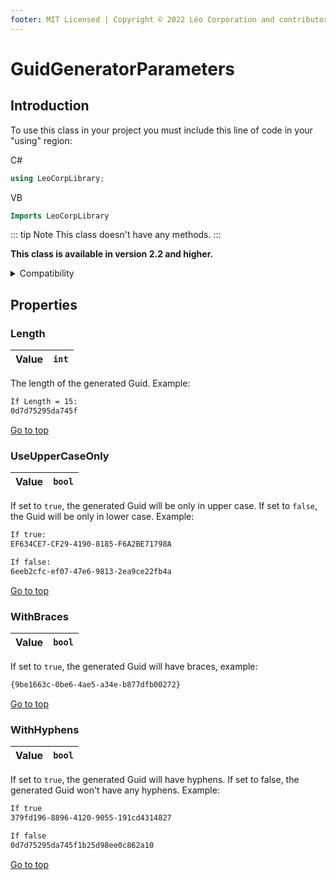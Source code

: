 ```yaml
---
footer: MIT Licensed | Copyright © 2022 Léo Corporation and contributors
---
```

# GuidGeneratorParameters
## Introduction
To use this class in your project you must include this line of code in your "using" region:

C#

~~~ cs
using LeoCorpLibrary;
~~~

VB

~~~ vb
Imports LeoCorpLibrary
~~~

::: tip Note
This class doesn't have any methods.
:::

**This class is available in version 2.2 and higher.**

<details>
<summary>Compatibility</summary>

| Frameworks | LeoCorpLibrary | LeoCorpLibrary.Core |
| :-----: | :----------------: | :---------------------: |
| .NET 6 | ✔ | ✔ |
| .NET 5 | ✔ | ✔ |
| .NET Core 3.1 | ✔ | ✔ |
| .NET Framework 4.5 | ✔ | ✔ |

</details>

## Properties
### Length

| Value | `int` |
| :---: | :----: |

The length of the generated Guid. Example:

~~~ txt
If Length = 15:
0d7d75295da745f
~~~

[Go to top](#guidgeneratorparameters)

### UseUpperCaseOnly

| Value | `bool` |
| :---: | :----: |

If set to `true`, the generated Guid will be only in upper case. If set to `false`, the Guid will be only in lower case. Example:
~~~ txt
If true:
EF634CE7-CF29-4190-8185-F6A2BE71798A

If false:
6eeb2cfc-ef07-47e6-9813-2ea9ce22fb4a
~~~
[Go to top](#guidgeneratorparameters)

### WithBraces

| Value | `bool` |
| :---: | :----: |

If set to `true`, the generated Guid will have braces, example:
~~~ txt
{9be1663c-0be6-4ae5-a34e-b877dfb00272}
~~~
[Go to top](#guidgeneratorparameters)

### WithHyphens

| Value | `bool` |
| :---: | :----: |

If set to `true`, the generated Guid will have hyphens. If set to false, the generated Guid won't have any hyphens. Example:
~~~ txt
If true
379fd196-8896-4120-9055-191cd4314827

If false
0d7d75295da745f1b25d98ee0c862a10
~~~
[Go to top](#guidgeneratorparameters)